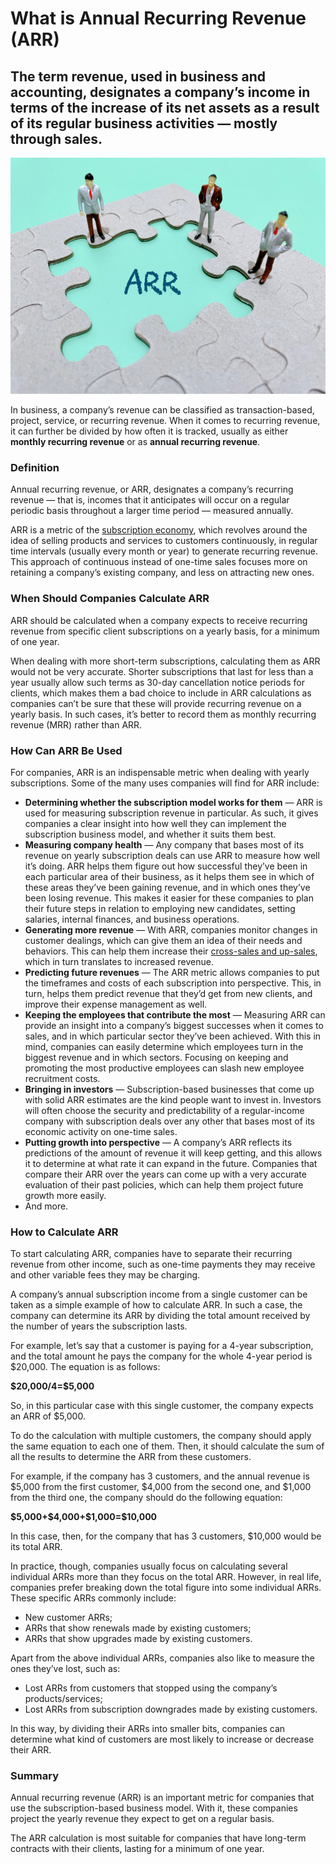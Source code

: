 # What is Annual Recurring Revenue (ARR)

## The term revenue, used in business and accounting, designates a company’s income in terms of the increase of its net assets as a result of its regular business activities — mostly through sales.  

![What is Annual Recurring Revenue (ARR)](./img/arr-annual-recurring-revenue-for-recurring-revenue-companies-arr-provides-a-high-level-look-at-how_t20_1nV4y9.jpeg)

In business, a company’s revenue can be classified as transaction-based, project, service, or recurring revenue. When it comes to recurring revenue, it can further be divided by how often it is tracked, usually as either **monthly recurring revenue** or as **annual recurring revenue**.

### Definition

Annual recurring revenue, or ARR, designates a company’s recurring revenue — that is, incomes that it anticipates will occur on a regular periodic basis throughout a larger time period — measured annually.

ARR is a metric of the [subscription economy](https://www.investopedia.com/ask/answers/042715/how-do-subscription-business-models-work.asp), which revolves around the idea of selling products and services to customers continuously, in regular time intervals (usually every month or year) to generate recurring revenue. This approach of continuous instead of one-time sales focuses more on retaining a company’s existing company, and less on attracting new ones.

### When Should Companies Calculate ARR

ARR should be calculated when a company expects to receive recurring revenue from specific client subscriptions on a yearly basis, for a minimum of one year.

When dealing with more short-term subscriptions, calculating them as ARR would not be very accurate. Shorter subscriptions that last for less than a year usually allow such terms as 30-day cancellation notice periods for clients, which makes them a bad choice to include in ARR calculations as companies can’t be sure that these will provide recurring revenue on a yearly basis. In such cases, it’s better to record them as monthly recurring revenue (MRR) rather than ARR.

### How Can ARR Be Used

For companies, ARR is an indispensable metric when dealing with yearly subscriptions. Some of the many uses companies will find for ARR include:

* **Determining whether the subscription model works for them** — ARR is used for measuring subscription revenue in particular. As such, it gives companies a clear insight into how well they can implement the subscription business model, and whether it suits them best.
* **Measuring company health** — Any company that bases most of its revenue on yearly subscription deals can use ARR to measure how well it’s doing. ARR helps them figure out how successful they’ve been in each particular area of their business, as it helps them see in which of these areas they’ve been gaining revenue, and in which ones they’ve been losing revenue. This makes it easier for these companies to plan their future steps in relation to employing new candidates, setting salaries, internal finances, and business operations.
* **Generating more revenue** — With ARR, companies monitor changes in customer dealings, which can give them an idea of their needs and behaviors. This can help them increase their [cross-sales and up-sales](https://www.bigcommerce.com/ecommerce-answers/what-difference-between-upselling-and-cross-selling/), which in turn translates to increased revenue.
* **Predicting future revenues** — The ARR metric allows companies to put the timeframes and costs of each subscription into perspective. This, in turn, helps them predict revenue that they’d get from new clients, and improve their expense management as well.
* **Keeping the employees that contribute the most** — Measuring ARR can provide an insight into a company’s biggest successes when it comes to sales, and in which particular sector they’ve been achieved. With this in mind, companies can easily determine which employees turn in the biggest revenue and in which sectors. Focusing on keeping and promoting the most productive employees can slash new employee recruitment costs.
* **Bringing in investors** — Subscription-based businesses that come up with solid ARR estimates are the kind people want to invest in. Investors will often choose the security and predictability of a regular-income company with subscription deals over any other that bases most of its economic activity on one-time sales.
* **Putting growth into perspective** — A company’s ARR reflects its predictions of the amount of revenue it will keep getting, and this allows it to determine at what rate it can expand in the future. Companies that compare their ARR over the years can come up with a very accurate evaluation of their past policies, which can help them project future growth more easily.
* And more.

### How to Calculate ARR

To start calculating ARR, companies have to separate their recurring revenue from other income, such as one-time payments they may receive and other variable fees they may be charging.

A company’s annual subscription income from a single customer can be taken as a simple example of how to calculate ARR. In such a case, the company can determine its ARR by dividing the total amount received by the number of years the subscription lasts.

For example, let’s say that a customer is paying for a 4-year subscription, and the total amount he pays the company for the whole 4-year period is $20,000. The equation is as follows:

**\$20,000/4=$5,000**

So, in this particular case with this single customer, the company expects an ARR of $5,000.

To do the calculation with multiple customers, the company should apply the same equation to each one of them. Then, it should calculate the sum of all the results to determine the ARR from these customers.

For example, if the company has 3 customers, and the annual revenue is \$5,000 from the first customer, \$4,000 from the second one, and $1,000 from the third one, the company should do the following equation:

**\$5,000+\$4,000+\$1,000=$10,000**

In this case, then, for the company that has 3 customers, $10,000 would be its total ARR.

In practice, though, companies usually focus on calculating several individual ARRs more than they focus on the total ARR. However, in real life, companies prefer breaking down the total figure into some individual ARRs. These specific ARRs commonly include:

* New customer ARRs;
* ARRs that show renewals made by existing customers;
* ARRs that show upgrades made by existing customers.

Apart from the above individual ARRs, companies also like to measure the ones they’ve lost, such as:

* Lost ARRs from customers that stopped using the company’s products/services;
* Lost ARRs from subscription downgrades made by existing customers.

In this way, by dividing their ARRs into smaller bits, companies can determine what kind of customers are most likely to increase or decrease their ARR.

### Summary

Annual recurring revenue (ARR) is an important metric for companies that use the subscription-based business model. With it, these companies project the yearly revenue they expect to get on a regular basis.

The ARR calculation is most suitable for companies that have long-term contracts with their clients, lasting for a minimum of one year.